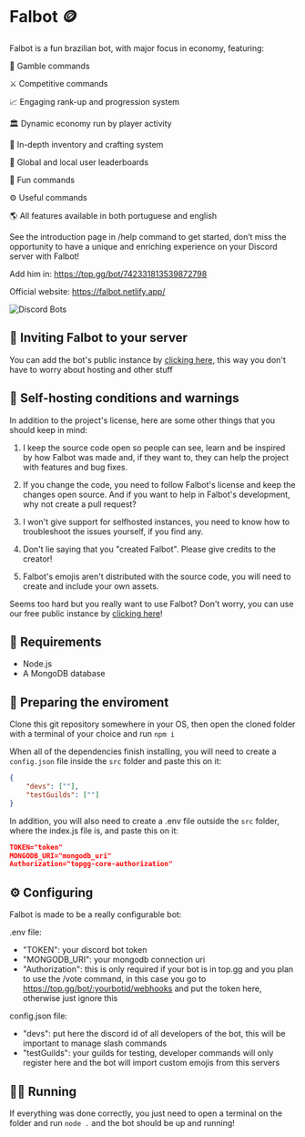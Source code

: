 # Falbot 🪙

Falbot is a fun brazilian bot, with major focus in economy, featuring:

🎲 Gamble commands

⚔️ Competitive commands

📈 Engaging rank-up and progression system

🏛️ Dynamic economy run by player activity

🎒 In-depth inventory and crafting system

👑 Global and local user leaderboards

🎉 Fun commands

⚙️ Useful commands

🌎 All features available in both portuguese and english

See the introduction page in /help command to get started, don’t miss the opportunity to have a unique and enriching experience on your Discord server with Falbot!

Add him in: <https://top.gg/bot/742331813539872798>

Official website: <https://falbot.netlify.app/>

![Discord Bots](https://top.gg/api/widget/upvotes/742331813539872798.svg)

## 📩 Inviting Falbot to your server

You can add the bot's public instance by [clicking here](https://discord.com/oauth2/authorize?client_id=742331813539872798&permissions=330816&scope=bot%20applications.commands), this way you don't have to worry about hosting and other stuff

## 🚀 Self-hosting conditions and warnings

In addition to the project's license, here are some other things that you should keep in mind:

1. I keep the source code open so people can see, learn and be inspired by how Falbot was made and, if they want to, they can help the project with features and bug fixes.

2. If you change the code, you need to follow Falbot's license and keep the changes open source. And if you want to help in Falbot's development, why not create a pull request?

3. I won't give support for selfhosted instances, you need to know how to troubleshoot the issues yourself, if you find any.

4. Don't lie saying that you "created Falbot". Please give credits to the creator!

5. Falbot's emojis aren't distributed with the source code, you will need to create and include your own assets.

Seems too hard but you really want to use Falbot? Don't worry, you can use our free public instance by [clicking here](https://discord.com/oauth2/authorize?client_id=742331813539872798&permissions=330816&scope=bot%20applications.commands)!

## 👷 Requirements

- Node.js
- A MongoDB database

## 🧹 Preparing the enviroment

Clone this git repository somewhere in your OS, then open the cloned folder with a terminal of your choice and run `npm i`

When all of the dependencies finish installing, you will need to create a `config.json` file inside the `src` folder and paste this on it:

```json
{
	"devs": [""],
	"testGuilds": [""]
}
```

In addition, you will also need to create a .env file outside the `src` folder, where the index.js file is, and paste this on it:

```json
TOKEN="token"
MONGODB_URI="mongodb_uri"
Authorization="topgg-core-authorization"
```

## ⚙ Configuring

Falbot is made to be a really configurable bot:

.env file:

- "TOKEN": your discord bot token
- "MONGODB_URI": your mongodb connection uri
- "Authorization": this is only required if your bot is in top.gg and you plan to use the /vote command, in this case you go to <https://top.gg/bot/:yourbotid/webhooks> and put the token here, otherwise just ignore this

config.json file:

- "devs": put here the discord id of all developers of the bot, this will be important to manage slash commands
- "testGuilds": your guilds for testing, developer commands will only register here and the bot will import custom emojis from this servers

## 🏃‍♂️ Running

If everything was done correctly, you just need to open a terminal on the folder and run `node .` and the bot should be up and running!
